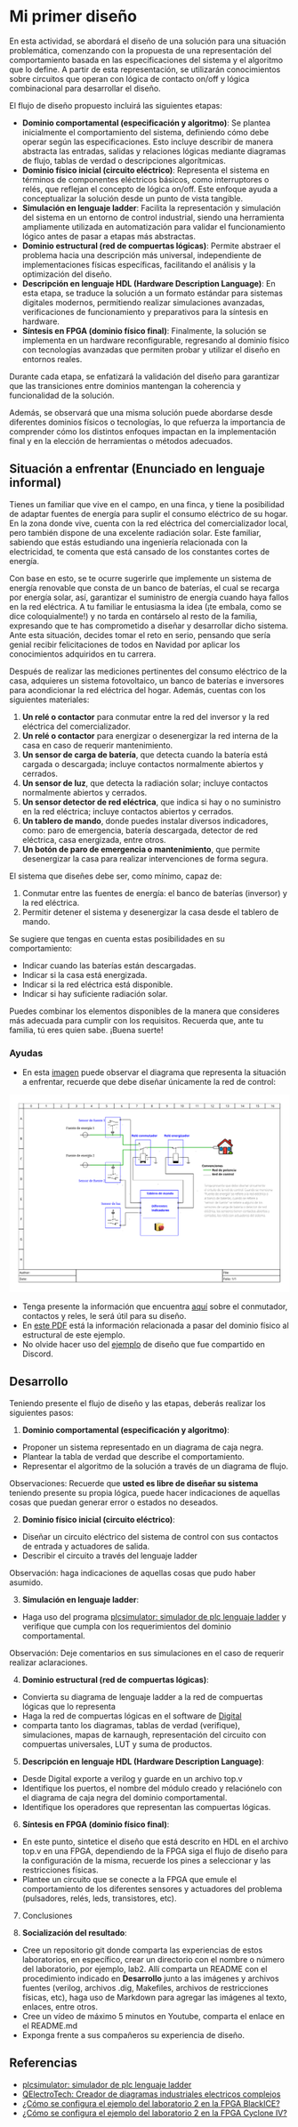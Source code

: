 <!-- LTeX: language=es -->
# Mi primer diseño

<!--En esta actividad abordará el diseño de una solución de una situación problema,-->
<!--que puede ser abordada desde los conocimientos de circuitos que operan con lógica-->
<!--on/off por contacto y de lógica combinacional.-->
<!--El flujo de diseño planteado permitirá plantear una solución desde el dominio físico (circuito eléctrico),-->
<!--simular esta solución a través de una representación en lenguaje ladder, luego, pasar a un dominio estructural (red de compuertas lógicas), simular la red de compuertas,-->
<!--describir esta red de compuertas en un lenguaje HDL y verificar su funcionamiento nuevamente, para finalmente implementar esta solución en un dominio físico-->
<!--sintetizando la red decompuertas en una FPGA.-->
<!---->
<!--Observará además que una solución se puede abordar en diferentes dominios físicos o tecnologías.-->

En esta actividad, se abordará el diseño de una solución para una situación
problemática, comenzando con la propuesta de una representación del
comportamiento basada en las especificaciones del sistema y el algoritmo que lo
define. A partir de esta representación, se utilizarán conocimientos sobre
circuitos que operan con lógica de contacto on/off y lógica combinacional para
desarrollar el diseño.

El flujo de diseño propuesto incluirá las siguientes etapas:

* **Dominio comportamental (especificación y algoritmo)**: Se plantea inicialmente
el comportamiento del sistema, definiendo cómo debe operar según las
especificaciones. Esto incluye describir de manera abstracta las entradas,
salidas y relaciones lógicas mediante diagramas de flujo, tablas de verdad o
descripciones algorítmicas.
* **Dominio físico inicial (circuito eléctrico)**: Representa el sistema en
términos de componentes eléctricos básicos, como interruptores o relés, que
reflejan el concepto de lógica on/off. Este enfoque ayuda a conceptualizar la
solución desde un punto de vista tangible.
* **Simulación en lenguaje ladder**: Facilita la representación y simulación
del sistema en un entorno de control industrial, siendo una herramienta
ampliamente utilizada en automatización para validar el funcionamiento lógico
antes de pasar a etapas más abstractas.
* **Dominio estructural (red de compuertas lógicas)**: Permite abstraer el
problema hacia una descripción más universal, independiente de implementaciones
físicas específicas, facilitando el análisis y la optimización del diseño.
* **Descripción en lenguaje HDL (Hardware Description Language)**: En esta
etapa, se traduce la solución a un formato estándar para sistemas digitales
modernos, permitiendo realizar simulaciones avanzadas, verificaciones de
funcionamiento y preparativos para la síntesis en hardware.
* **Síntesis en FPGA (dominio físico final)**: Finalmente, la solución se
implementa en un hardware reconfigurable, regresando al dominio físico con
tecnologías avanzadas que permiten probar y utilizar el diseño en entornos
reales.

Durante cada etapa, se enfatizará la validación del diseño para garantizar que
las transiciones entre dominios mantengan la coherencia y funcionalidad de la
solución.

Además, se observará que una misma solución puede abordarse desde diferentes
dominios físicos o tecnologías, lo que refuerza la importancia de comprender
cómo los distintos enfoques impactan en la implementación final y en la
elección de herramientas o métodos adecuados.

## Situación a enfrentar (Enunciado en lenguaje informal)

<!--Usted tiene un familiar que vive en el campo, tiene una finca y posibilidades de adaptar fuentes de energía para el consumo-->
<!--energético de su casa. En el lugar cuenta con la red eléctrica del comercializador de la zona rural y una excelente radiación-->
<!--solar. él sabe que usted está estudiando una ingeniería relacionada a la electricidad y le indica que está aburrido de los-->
<!--cortes de energía eléctrica en su zona. Usted por ocurrencia le sugiere tener un banco de baterías y un sistema fotovoltaíco para-->
<!--poder suplir de energía a su hogar cuando tenga fallos en la red eléctrica. A su familiar le suena la idea y como dicen coloquialmente-->
<!--¡lo embala!, llama a los demás familiares y empieza a expresar que usted se ha comprometido a desarrollar y diseñar-->
<!--ese sistema. usted por lo tanto siente que debe hacer lo mejor para que en Navidad sus familiares le feliciten porque está aplicando-->
<!--los conocimientos que ha estado desarrollando en su carrera.-->
<!---->
<!--Después de realizar las mediciones pertinentes de la carga eléctrica del hogar usted adquiere un sistema foltovoltáico, banco de baterías e iversores-->
<!--para acodicionar la red eléctrica de la casa y tiene los siguientes materiales:-->
<!---->
<!--* Un relé para conmutar la red del inversor y la red eléctrica del comercializador de la zona.-->
<!--* Un relé para energizar o desenergizar la red interna de la casa, en el caso de requerir realizar algún mantenimiento-->
<!--* Un sensor de medición de carga de la bateria, el cual sensa cuando la batería está cargada y cuando está descargada, tiene contactos tanto normalmente abiertos como normalmente cerrados.-->
<!--* Un sensor de luz que puede ser usado para detectar cuando hay radiación solar, tiene contactos tanto abiertos como cerrados-->
<!--* Un sensor detector de energía de red, el cual indica cuando hay electricidad en la red y cuando no la hay, tiene contactos abiertos y cerrados-->
<!--* Un tablero de mando en el cual usted puede poner diferentes indicadores, como pueden ser, paro de emergencia, batería descargada, detector de red electrica, casa energizada, etc.-->
<!--* Un botón de paro de emergencia o  demantenimiento, el cual, como fue mencionado, puede desenergizar su casa y para realizar otros mantenimientos.-->
<!---->
<!--El sistema que usted diseña minimo debe ser capaz de:-->
<!---->
<!--* Conmutar las fuentes de energía, ya sea de las baterías (el inversor) o de la red eléctrica.-->
<!--* Indicar cuando están las baterías descargadas-->
<!--* Indicar si se encuentra energizada la casa-->
<!--* Indicar si se detecta la red eléctrica de la casa-->
<!--* Indicar si hay suficiente radiación solar-->
<!--* Desde el tablero de mando poder detener el sistema desenergizado la casa.-->
<!---->
<!--Podrá realizar las combinaciones que usted crea convenientes, recuerde que ante su familia, usted es el que sabe, buena suerte!-->

Tienes un familiar que vive en el campo, en una finca, y tiene la posibilidad
de adaptar fuentes de energía para suplir el consumo eléctrico de su hogar. En
la zona donde vive, cuenta con la red eléctrica del comercializador local, pero
también dispone de una excelente radiación solar. Este familiar, sabiendo que
estás estudiando una ingeniería relacionada con la electricidad, te comenta que
está cansado de los constantes cortes de energía.

Con base en esto, se te ocurre sugerirle que implemente un sistema de energía
renovable que consta de un banco de baterías, el cual se recarga por energía
solar, así, garantizar el suministro de energía cuando haya fallos en la red
eléctrica. A tu familiar le entusiasma la idea (¡te embala, como se dice
coloquialmente!) y no tarda en contárselo al resto de la familia, expresando
que te has comprometido a diseñar y desarrollar dicho sistema. Ante esta
situación, decides tomar el reto en serio, pensando que sería genial recibir
felicitaciones de todos en Navidad por aplicar los conocimientos adquiridos en
tu carrera.

Después de realizar las mediciones pertinentes del consumo eléctrico de la
casa, adquieres un sistema fotovoltaico, un banco de baterías e inversores para
acondicionar la red eléctrica del hogar. Además, cuentas con los siguientes
materiales:

1. **Un relé o contactor** para conmutar entre la red del inversor y la red eléctrica del
   comercializador.
2. **Un relé o contactor** para energizar o desenergizar la red interna de la casa en caso de
   requerir mantenimiento.
3. **Un sensor de carga de batería**, que detecta cuando la batería está cargada o
   descargada; incluye contactos normalmente abiertos y cerrados.
4. **Un sensor de luz**, que detecta la radiación solar; incluye contactos
   normalmente abiertos y cerrados.
5. **Un sensor detector de red eléctrica**, que indica si hay o no suministro en la
   red eléctrica; incluye contactos abiertos y cerrados.
6. **Un tablero de mando**, donde puedes instalar diversos indicadores, como: paro
   de emergencia, batería descargada, detector de red eléctrica, casa
energizada, entre otros.
7. **Un botón de paro de emergencia o mantenimiento**, que permite desenergizar la
   casa para realizar intervenciones de forma segura.

El sistema que diseñes debe ser, como mínimo, capaz de:

1. Conmutar entre las fuentes de energía: el banco de baterías (inversor) y la
   red eléctrica.
2. Permitir detener el sistema y desenergizar la casa desde el tablero de
   mando.

Se sugiere que tengas en cuenta estas posibilidades en su comportamiento:

* Indicar cuando las baterías están descargadas.
* Indicar si la casa está energizada.
* Indicar si la red eléctrica está disponible.
* Indicar si hay suficiente radiación solar.

Puedes combinar los elementos disponibles de la manera que consideres más
adecuada para cumplir con los requisitos. Recuerda que, ante tu familia, tú
eres quien sabe. ¡Buena suerte!

### Ayudas

* En esta [imagen](./qelectrotech/diagrama-lab2.pdf) puede observar el diagrama
que representa la situación a enfrentar, recuerde que debe diseñar únicamente
la red de control:

![Situación problema](./qelectrotech/diagrama-situacion-problema.png)

* Tenga presente la información que encuentra
[aquí](./qelectrotech/contactos-conmutador-bateria-y-fuente.pdf) sobre el
conmutador, contactos y reles, le será útil para su diseño.
* En [este PDF](./notas_annotated.pdf) está la información relacionada a pasar del dominio físico al estructural de
este ejemplo.
* No olvide hacer uso del [ejemplo](./example-design_annotated.pdf) de diseño que fue compartido en Discord.

## Desarrollo

Teniendo presente el flujo de diseño y las etapas, deberás realizar los siguientes pasos:

1. **Dominio comportamental (especificación y algoritmo)**:

* Proponer un sistema representado en un diagrama de caja negra.
* Plantear la tabla de verdad que describe el comportamiento.
* Representar el algoritmo de la solución a través de un diagrama de flujo.

Observaciones: Recuerde que **usted es libre de diseñar su sistema** teniendo presente su propia lógica, puede hacer indicaciones de aquellas cosas que puedan generar error o estados no deseados.

2. **Dominio físico inicial (circuito eléctrico)**:

* Diseñar un circuito eléctrico del sistema de control con sus contactos de entrada y actuadores de salida.
* Describir el circuito a través del lenguaje ladder

Observación: haga indicaciones de aquellas cosas que pudo haber asumido.

3. **Simulación en lenguaje ladder**:

* Haga uso del programa [plcsimulator: simulador de plc lenguaje ladder](https://app.plcsimulator.online/) y verifique
que cumpla con los requerimientos del dominio comportamental.

Observación: Deje comentarios en sus simulaciones en el caso de requerir realizar aclaraciones.

4. **Dominio estructural (red de compuertas lógicas)**:

* Convierta su diagrama de lenguaje ladder a la red de compuertas lógicas que lo representa
* Haga la red de compuertas lógicas en el software de [Digital](https://github.com/hneemann/Digital)
* comparta tanto los diagramas, tablas de verdad (verifique), simulaciones, mapas de karnaugh, representación del circuito con compuertas universales, LUT y suma de productos.


5. **Descripción en lenguaje HDL (Hardware Description Language)**:

* Desde Digital exporte a verilog y guarde en un archivo top.v
* Identifique los puertos, el nombre del módulo creado y relaciónelo con el diagrama de caja negra del dominio comportamental.
* Identifique los operadores que representan las compuertas lógicas.

6. **Síntesis en FPGA (dominio físico final)**:

* En este punto, sintetice el diseño que está descrito en HDL en el archivo
top.v en una FPGA, dependiendo de la FPGA siga el flujo de diseño para la
configuración de la misma, recuerde los pines a seleccionar y las restricciones
físicas.
* Plantee un circuito que se conecte a la FPGA que emule el comportamiento de
los diferentes sensores y actuadores del problema (pulsadores, relés, leds, transistores, etc).

7. Conclusiones

8. **Socialización del resultado**:

* Cree un repositorio git donde comparta las experiencias de estos
laboratorios, en específico, crear un directorio con el nombre o número del
laboratorio, por ejemplo, lab2. Allí comparta un README con el procedimiento
indicado en **Desarrollo** junto a las imágenes y archivos fuentes (verilog,
archivos .dig, Makefiles, archivos de restricciones físicas, etc), haga
uso de Markdown para agregar las imágenes al texto, enlaces, entre otros.
* Cree un vídeo de máximo 5 minutos en Youtube, comparta el enlace en el
README.md
* Exponga frente a sus compañeros su experiencia de diseño.

## Referencias

* [plcsimulator: simulador de plc lenguaje ladder](https://app.plcsimulator.online/)
* [QElectroTech: Creador de diagramas industriales electricos complejos](https://qelectrotech.org/)
* [¿Cómo se configura el ejemplo del laboratorio 2 en la FPGA BlackICE?](https://www.youtube.com/watch?v=2GnsQ3oH4YA)
* [¿Cómo se configura el ejemplo del laboratorio 2 en la FPGA Cyclone IV?](https://youtu.be/vO_olVPR1BQ)
